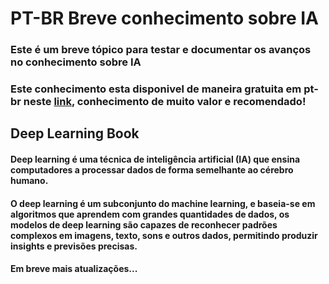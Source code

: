# PT-BR Breve conhecimento sobre IA
### Este é um breve tópico para testar e documentar os avanços no conhecimento sobre IA
### Este conhecimento esta disponivel de maneira gratuita em pt-br neste [link](https://www.deeplearningbook.com.br), conhecimento de muito valor e recomendado!
## Deep Learning Book
#### Deep learning é uma técnica de inteligência artificial (IA) que ensina computadores a processar dados de forma semelhante ao cérebro humano.
#### O deep learning é um subconjunto do machine learning, e baseia-se em algoritmos que aprendem com grandes quantidades de dados, os modelos de deep learning são capazes de reconhecer padrões complexos em imagens, texto, sons e outros dados, permitindo produzir insights e previsões precisas.
#### Em breve mais atualizações...